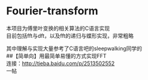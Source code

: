 Fourier-transform
=================
本项目为傅里叶变换的相关算法的C语言实现  
目前包括fft与dft，以及fft的递归与蝶形实现，非常粗略  

其中理解与实现大量参考了C语言吧的sleepwalking同学的  
##【简单向】用最简单易懂的方式实现FFT  
连接：http://tieba.baidu.com/p/2513502552  
一帖

